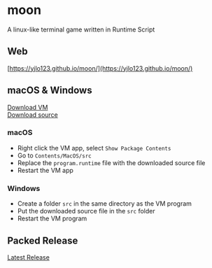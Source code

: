 # moon
A linux-like terminal game written in Runtime Script

## Web
[https://yjlo123.github.io/moon/](https://yjlo123.github.io/moon/)

## macOS & Windows
[Download VM](https://github.com/yjlo123/runtime-go/releases/latest)  
[Download source](https://raw.githubusercontent.com/yjlo123/moon/master/dist/program.runtime)  

### macOS
- Right click the VM app, select `Show Package Contents`
- Go to `Contents/MacOS/src`
- Replace the `program.runtime` file with the downloaded source file
- Restart the VM app

### Windows
- Create a folder `src` in the same directory as the VM program
- Put the downloaded source file in the `src` folder
- Restart the VM program

## Packed Release
[Latest Release](https://github.com/yjlo123/runtime-go/releases/latest)
